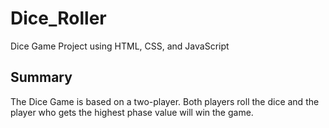 # Dice_Roller
Dice Game Project using HTML, CSS, and JavaScript

## Summary
The Dice Game is based on a two-player. Both players roll the dice and the player who gets the highest phase value will win the game.
